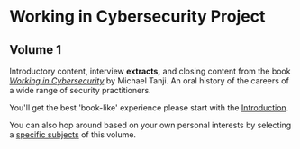 # Working in Cybersecurity Project

## Volume 1

Introductory content, interview **extracts,** and closing content from the book *[Working in Cybersecurity](https://www.amazon.com/Working-Cybersecurity-C-suite-everywhere-between/dp/1725877759)* by Michael Tanji. An oral history of the careers of a wide range of security practitioners.

You'll get the best 'book-like' experience please start with the [Introduction](/Introduction.md).

You can also hop around based on your own personal interests by selecting a [specific subjects](/Subjects.md) of this volume.
